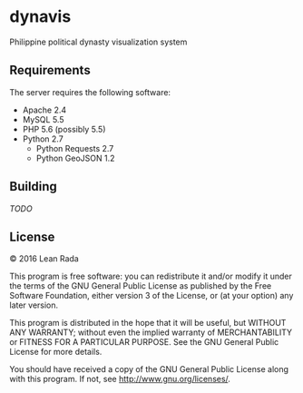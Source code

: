 # dynavis
Philippine political dynasty visualization system

## Requirements

The server requires the following software:
* Apache 2.4
* MySQL 5.5
* PHP 5.6 (possibly 5.5)
* Python 2.7
	* Python Requests 2.7
	* Python GeoJSON 1.2

## Building

_TODO_

## License

&copy; 2016 Lean Rada

This program is free software: you can redistribute it and/or modify
it under the terms of the GNU General Public License as published by
the Free Software Foundation, either version 3 of the License, or
(at your option) any later version.

This program is distributed in the hope that it will be useful,
but WITHOUT ANY WARRANTY; without even the implied warranty of
MERCHANTABILITY or FITNESS FOR A PARTICULAR PURPOSE.  See the
GNU General Public License for more details.

You should have received a copy of the GNU General Public License
along with this program.  If not, see <http://www.gnu.org/licenses/>.

